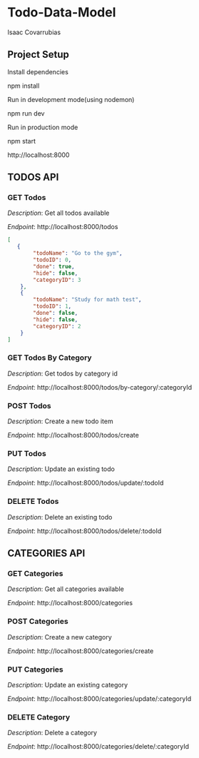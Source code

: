 # Todo-Data-Model
Isaac Covarrubias

## Project Setup
Install dependencies

npm install

Run in development mode(using nodemon)

npm run dev

Run in production mode

npm start

http://localhost:8000

## TODOS API

### GET Todos
*Description*: Get all todos available

*Endpoint*: http://localhost:8000/todos

```json
[
   {
        "todoName": "Go to the gym",
        "todoID": 0,
        "done": true,
        "hide": false,
        "categoryID": 3
    },
    {
        "todoName": "Study for math test",
        "todoID": 1,
        "done": false,
        "hide": false,
        "categoryID": 2
    } 
]

```

### GET Todos By Category
*Description*: Get todos by category id

*Endpoint*: http://localhost:8000/todos/by-category/:categoryId

### POST Todos
*Description*: Create a new todo item

*Endpoint*: http://localhost:8000/todos/create

### PUT Todos
*Description*: Update an existing todo

*Endpoint*: http://localhost:8000/todos/update/:todoId

### DELETE Todos
*Description*: Delete an existing todo

*Endpoint*: http://localhost:8000/todos/delete/:todoId

## CATEGORIES API

### GET Categories
*Description*: Get all categories available

*Endpoint*: http://localhost:8000/categories


### POST Categories
*Description*: Create a new category

*Endpoint*: http://localhost:8000/categories/create

### PUT Categories
*Description*: Update an existing category

*Endpoint*: http://localhost:8000/categories/update/:categoryId

### DELETE Category
*Description*: Delete a category

*Endpoint*: http://localhost:8000/categories/delete/:categoryId

